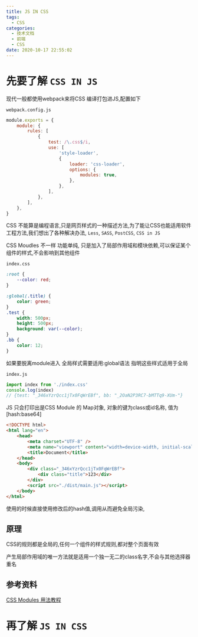 ```yaml
---
title: JS IN CSS
tags:
  - CSS
categories:
  - 技术文档
  - 前端
  - CSS
date: 2020-10-17 22:55:02
---
```


# 先要了解 `CSS IN JS`

现代一般都使用webpack来将CSS 编译打包进JS,配置如下

`webpack.config.js`

```js 
module.exports = {
    module: {
        rules: [
            {
                test: /\.css$/i,
                use: [
                    'style-loader',
                    {
                        loader: 'css-loader',
                        options: {
                            modules: true,
                        },
                    },
                ],
            },
        ],
    },
}
```
CSS 不能算是编程语言,只是网页样式的一种描述方法,为了能让CSS也能适用软件工程方法,我们想出了各种解决办法, `Less`, `SASS`, `PostCSS`, `CSS in JS`

CSS Moudles 不一样 功能单纯, 只是加入了局部作用域和模块依赖,可以保证某个组件的样式,不会影响到其他组件

`index.css`

```css
:root {
    --color: red;
}

:global(.title) {
    color: green;
}
.test {
    width: 500px;
    height: 500px;
    background: var(--color);
}
.bb {
    color: 12;
}
```
如果要脱离module进入 全局样式需要适用:global语法 指明这些样式适用于全局

`index.js`
```js
import index from './index.css'
console.log(index) 
// {test: "_346xYzrQcc1jTx0FqWrEBf", bb: "_2OaN2P3RC7-bMTTq9-XUm-"}
```
JS 只会打印出是CSS Module 的 Map对象, 对象的键为class或id名称, 值为[hash:base64]

```html
<!DOCTYPE html>
<html lang="en">
    <head>
        <meta charset="UTF-8" />
        <meta name="viewport" content="width=device-width, initial-scale=1.0" />
        <title>Document</title>
    </head>
    <body>
        <div class="_346xYzrQcc1jTx0FqWrEBf">
            <div class="title">123</div>
        </div>
        <script src="./dist/main.js"></script>
    </body>
</html>
```

使用的时候直接使用修改后的hash值,调用从而避免全局污染,


## 原理

CSS的规则都是全局的,任何一个组件的样式规则,都对整个页面有效

产生局部作用域的唯一方法就是适用一个独一无二的class名字,不会与其他选择器重名

## 参考资料

[CSS Modules 用法教程](http://www.ruanyifeng.com/blog/2016/06/css_modules.html)

# 再了解 `JS IN CSS`


